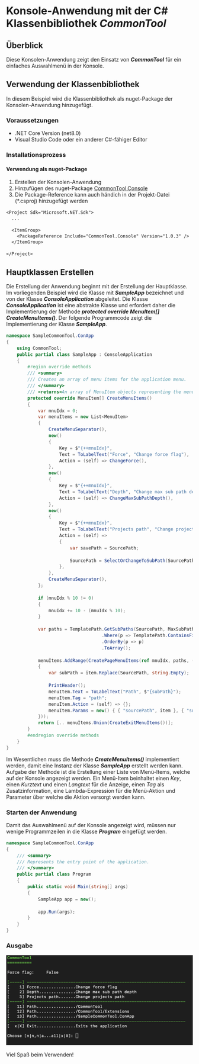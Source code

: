 # Konsole-Anwendung mit der C# Klassenbibliothek *CommonTool*

## Überblick

Diese Konsolen-Anwendung zeigt den Einsatz von ***CommonTool*** für ein einfaches Auswahlmenü in der Konsole.

## Verwendung der Klassenbibliothek

In diesem Beispiel wird die Klassenbibliothek als nuget-Package der Konsolen-Anwendung hinzugefügt.

### Voraussetzungen

- .NET Core Version (net8.0)
- Visual Studio Code oder ein anderer C#-fähiger Editor

### Installationsprozess

#### Verwendung als nuget-Package

1. Erstellen der Konsolen-Anwendung
2. Hinzufügen des nuget-Package [CommonTool.Console](https://www.nuget.org/packages/CommonTool.Console/)
3. Die Package-Reference kann auch händich in der Projekt-Datei (*.csproj) hinzugefügt werden

```code
<Project Sdk="Microsoft.NET.Sdk">
  ...

  <ItemGroup>
    <PackageReference Include="CommonTool.Console" Version="1.0.3" />
  </ItemGroup>

</Project>
```

## Hauptklassen Erstellen

Die Erstellung der Anwendung beginnt mit der Erstellung der Hauptklasse. Im vorliegenden Beispiel wird die Klasse mit ***SampleApp*** bezeichnet und von der Klasse ***ConsoleApplication*** abgeleitet. Die Klasse ***ConsoleApplication*** ist eine abstrakte Klasse und erfordert daher die Implementierung der Methode ***protected override MenuItem[] CreateMenuItems()***. Der folgende Programmcode zeigt die Implementierung der Klasse ***SampleApp***.

```csharp
namespace SampleCommonTool.ConApp
{
    using CommonTool;
    public partial class SampleApp : ConsoleApplication
    {
        #region override methods
        /// <summary>
        /// Creates an array of menu items for the application menu.
        /// </summary>
        /// <returns>An array of MenuItem objects representing the menu items.</returns>
        protected override MenuItem[] CreateMenuItems()
        {
            var mnuIdx = 0;
            var menuItems = new List<MenuItem>
            {
                CreateMenuSeparator(),
                new()
                {
                    Key = $"{++mnuIdx}",
                    Text = ToLabelText("Force", "Change force flag"),
                    Action = (self) => ChangeForce(),
                },
                new()
                {
                    Key = $"{++mnuIdx}",
                    Text = ToLabelText("Depth", "Change max sub path depth"),
                    Action = (self) => ChangeMaxSubPathDepth(),
                },
                new()
                {
                    Key = $"{++mnuIdx}",
                    Text = ToLabelText("Projects path", "Change projects path"),
                    Action = (self) =>
                    {
                        var savePath = SourcePath;

                        SourcePath = SelectOrChangeToSubPath(SourcePath, MaxSubPathDepth, [ SourcePath ]);
                    },
                },
                CreateMenuSeparator(),
            };

            if (mnuIdx % 10 != 0)
            {
                mnuIdx += 10 - (mnuIdx % 10);
            }

            var paths = TemplatePath.GetSubPaths(SourcePath, MaxSubPathDepth + 1)
                                    .Where(p => TemplatePath.ContainsFiles(p, "*.cs"))
                                    .OrderBy(p => p)
                                    .ToArray();

            menuItems.AddRange(CreatePageMenuItems(ref mnuIdx, paths, (item, menuItem) =>
            {
                var subPath = item.Replace(SourcePath, string.Empty);

                PrintHeader();
                menuItem.Text = ToLabelText("Path", $"{subPath}");
                menuItem.Tag = "path";
                menuItem.Action = (self) => {};
                menuItem.Params = new() { { "sourcePath", item }, { "subPath", subPath } };
            }));
            return [.. menuItems.Union(CreateExitMenuItems())];
        }
        #endregion override methods
    }
}
```

Im Wesentlichen muss die Methode ***CreateMenuItems()*** implementiert werden, damit eine Instanz der Klasse ***SampleApp*** erstellt werden kann. Aufgabe der Methode ist die Erstellung einer Liste von Menü-Items, welche auf der Konsole angezeigt werden. Ein Menü-Item beinhaltet einen *Key*, einen *Kurztext* und einen *Langtext* für die Anzeige, einen *Tag* als Zusatzinformation, eine Lambda-Expression für die Menü-Aktion und Parameter über welche die Aktion versorgt werden kann.

### Starten der Anwendung

Damit das Auswahlmenü auf der Konsole angezeigt wird, müssen nur wenige Programmzeilen in die Klasse ***Program*** eingefügt werden.

```csharp
namespace SampleCommonTool.ConApp
{
    /// <summary>
    /// Represents the entry point of the application.
    /// </summary>
    public partial class Program
    {
        public static void Main(string[] args)
        {
            SampleApp app = new();

            app.Run(args);
        }
    }
}
```

### Ausgabe

![Konsole](Konsole.png)

Viel Spaß beim Verwenden!
